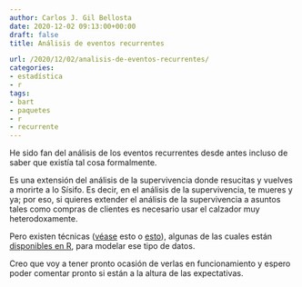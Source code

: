 ```yaml
---
author: Carlos J. Gil Bellosta
date: 2020-12-02 09:13:00+00:00
draft: false
title: Análisis de eventos recurrentes

url: /2020/12/02/analisis-de-eventos-recurrentes/
categories:
- estadística
- r
tags:
- bart
- paquetes
- r
- recurrente
---
```





He sido fan del análisis de los eventos recurrentes desde antes incluso de saber que existía tal cosa formalmente.







Es una extensión del análisis de la supervivencia donde resucitas y vuelves a morirte a lo Sísifo. Es decir, en el análisis de la supervivencia, te mueres y ya; por eso, si quieres extender el análisis de la supervivencia a asuntos tales como compras de clientes  es necesario usar el calzador muy heterodoxamente.







Pero existen técnicas ([véase](https://www.omicsonline.org/open-access/an-overview-of-statistical-models-for-recurrent-events-analysis-a-review-2327-4972-1000354-105753.html) esto o [esto](https://bmcmedresmethodol.biomedcentral.com/articles/10.1186/s12874-017-0462-x)), algunas de las cuales están [disponibles en R](https://cran.r-project.org/web/packages/BART/vignettes/the-BART-R-package.pdf), para modelar ese tipo de datos.







Creo que voy a tener pronto ocasión de verlas en funcionamiento y espero poder comentar pronto si están a la altura de las expectativas.









